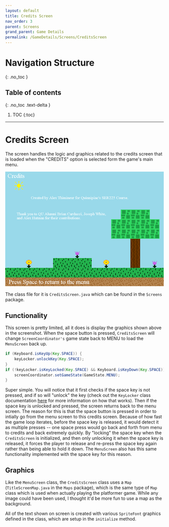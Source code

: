 ```yaml
---
layout: default
title: Credits Screen
nav_order: 3
parent: Screens
grand_parent: Game Details
permalink: /GameDetails/Screens/CreditsScreen
---
```


# Navigation Structure
{: .no_toc }

## Table of contents
{: .no_toc .text-delta }

1. TOC
{:toc}

---

# Credits Screen

The screen handles the logic and graphics related to the credits screen that is loaded when the "CREDITS" option is selected form the game's main menu.

![credits-screen.png](../../../assets/images/credits-screen.png)

The class file for it is `CreditsScreen.java` which can be found in the `Screens` package.

## Functionality
 
This screen is pretty limited, all it does is display the graphics shown above in the screenshot. When the space
button is pressed, `CreditsScreen` will change `ScreenCoordinator's` game state back to MENU to load the 
`MenuScreen` back up.

```java
if (Keyboard.isKeyUp(Key.SPACE)) {
    keyLocker.unlockKey(Key.SPACE);
}
if (!keyLocker.isKeyLocked(Key.SPACE) && Keyboard.isKeyDown(Key.SPACE)) {
    screenCoordinator.setGameState(GameState.MENU);
}
```

Super simple. You will notice that it first checks if the space key is not pressed,
and if so will "unlock" the key (check out the `KeyLocker` class documentation [here](www.google.com) for more information on how that works).
Then if the space key is unlocked and pressed, the screen returns back to the menu screen. The reason for this is that the space button is pressed in order to intially go from the menu screen to this credits screen. Because
of how fast the game loop iterates, before the space key is released, it would detect it as multiple presses -- one space press
would go back and forth from menu to credits and back extremely quickly. By "locking" the space key when the `CreditsScreen` is initialized,
and then only unlocking it when the space key is released, it forces the player to release and re-press the space key again rather than
being able to hold it down. The `MenuScreen` also has this same functionality implemented with the space key for this reason.

## Graphics

Like the `MenuScreen` class, the `CreditsScreen` class uses a `Map` (`TitleScreenMap.java` in the `Maps` package), which is the same type of `Map` class which
is used when actually playing the platformer game. While any image could have been used, I thought it'd be more fun to use a map as the background.

All of the text shown on screen is created with various `SpriteFont` graphics defined in the class, which are setup in the
`initialize` method.